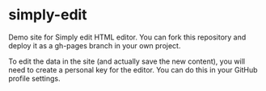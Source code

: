 # simply-edit
Demo site for Simply edit HTML editor. You can fork this repository and deploy it as a gh-pages branch in your own project.

To edit the data in the site (and actually save the new content), you will need to create a personal key for the editor. You can do this in your GitHub profile settings.
